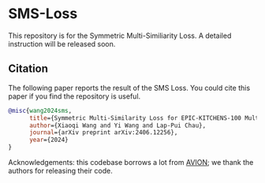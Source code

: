 # SMS-Loss
This repository is for the Symmetric Multi-Similiarity Loss.
A detailed instruction will be released soon.

## Citation
The following paper reports the result of the SMS Loss. You could cite this paper if you find the repository is useful.
```bib
@misc{wang2024sms,
      title={Symmetric Multi-Similarity Loss for EPIC-KITCHENS-100 Multi-Instance Retrieval Challenge 2024}, 
      author={Xiaoqi Wang and Yi Wang and Lap-Pui Chau},
      journal={arXiv preprint arXiv:2406.12256},
      year={2024}
}
```

Acknowledgements: this codebase borrows a lot from [AVION](https://github.com/zhaoyue-zephyrus/AVION); we thank the authors for releasing their code.
